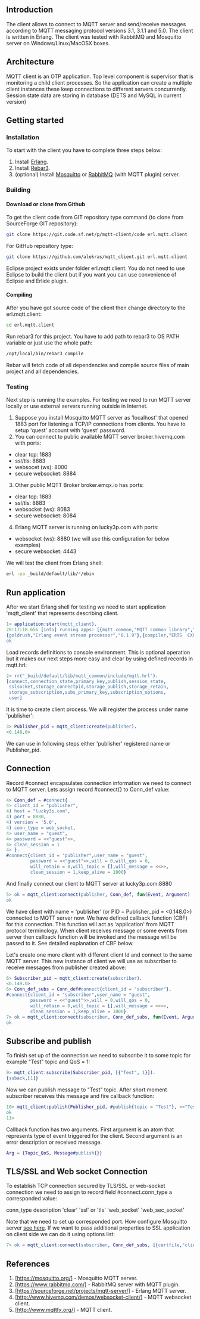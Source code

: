 ## Introduction
The client allows to connect to MQTT server and send/receive messages according to MQTT messaging protocol versions 3.1, 3.1.1 and 5.0.
The client is written in Erlang. 
The client was tested with RabbitMQ and Mosquitto server on Windows/Linux/MacOSX boxes.

## Architecture
MQTT client is an OTP application. Top level component is supervisor
that is monitoring a child client processes. 
So the application can create a multiple client instances these keep 
connections to different servers concurrently. Session state data are storing in database (DETS and MySQL in current version)

## Getting started
### Installation
To start with the client you have to complete three steps below:

1. Install [Erlang](http://www.erlang.org/download.html).
2. Install [Rebar3](https://www.rebar3.org/).
3. (optional) Install [Mosquitto](https://mosquitto.org/) or [RabbitMQ](https://www.rabbitmq.com/) (with MQTT plugin) server.


### Building
#### Download or clone from Github
To get the client code from GIT repository type command (to clone from SourceForge GIT repository):

```bash
git clone https://git.code.sf.net/p/mqtt-client/code erl.mqtt.client
```
For GitHub repository type:

```bash
git clone https://github.com/alekras/mqtt_client.git erl.mqtt.client
```
Eclipse project exists under folder erl.mqtt.client. You do not need to use Eclipse to build the client but 
if you want you can use convenience of Eclipse and Erlide plugin.

#### Compiling
After you have got source code of the client then change directory to the erl.mqtt.client:

```bash
cd erl.mqtt.client
```
Run rebar3 for this project. You have to add path to rebar3 to OS PATH variable or just use the whole path:

```bash
/opt/local/bin/rebar3 compile
```
Rebar will fetch code of all dependencies and compile source files of main project and all dependencies.

### Testing
Next step is running the examples. For testing we need to run MQTT server locally or use external servers running outside in Internet.
 1. Suppose you install Mosquitto MQTT server as 'localhost' that opened 1883 port 
for listening a TCP/IP connections from clients.
You have to setup 'quest' account with 'guest' password.
 2. You can connect to public available MQTT server broker.hivemq.com with ports:
  - clear tcp: 1883
  - ssl/tls: 8883
  - websocet (ws): 8000
  - secure websocket: 8884
 3. Other public MQTT Broker broker.emqx.io has ports:
  - clear tcp: 1883
  - ssl/tls: 8883
  - websocket (ws): 8083
  - secure websocket: 8084
 4. Erlang MQTT server is running on lucky3p.com with ports:
  - websocket (ws): 8880 (we will use this configuration for below examples)
  - secure websocket: 4443

We will test the client from Erlang shell:

```bash
erl -pa _build/default/lib/*/ebin
```

## Run application
After we start Erlang shell for testing we need to start application 'mqtt_client' that represents describing client.

```erlang
1> application:start(mqtt_client).
20:17:18.656 [info] running apps: [{mqtt_common,"MQTT common library","2.1.0"},{sasl,"SASL  CXC 138 11","4.1.2"},{lager,"Erlang logging framework","3.9.2"},
{goldrush,"Erlang event stream processor","0.1.9"},{compiler,"ERTS  CXC 138 10","8.1.1.3"},{syntax_tools,"Syntax tools","2.6"},{stdlib,"ERTS  CXC 138 10","3.17.2.2"},{kernel,"ERTS  CXC 138 10","8.3.2.3"}]
ok
```
Load records definitions to console environment. This is optional operation but it makes our next steps more easy and clear 
by using defined records in mqtt.hrl:

```erlang
2> rr("_build/default/lib/mqtt_common/include/mqtt.hrl").
[connect,connection_state,primary_key,publish,session_state,
 sslsocket,storage_connectpid,storage_publish,storage_retain,
 storage_subscription,subs_primary_key,subscription_options,
 user]
```
It is time to create client process. We will register the process under name 'publisher':

```erlang
3> Publisher_pid = mqtt_client:create(publisher).
<0.148.0>
```
We can use in following steps either 'publisher' registered name or Publisher_pid.

## Connection
Record #connect encapsulates connection information we need to connect to MQTT server.
Lets assign record #connect{} to Conn_def value:

```erlang
4> Conn_def = #connect{
4> client_id = "publisher",
4) host = "lucky3p.com",
4) port = 8880,
4) version = '5.0',
4) conn_type = web_socket,
4> user_name = "guest",
4> password = <<"guest">>,
4> clean_session = 1
4> }.
#connect{client_id = "publisher",user_name = "guest",
         password = <<"guest">>,will = 0,will_qos = 0,
         will_retain = 0,will_topic = [],will_message = <<>>,
         clean_session = 1,keep_alive = 1000}
```
And finally connect our client to MQTT server at lucky3p.com:8880 

```erlang
5> ok = mqtt_client:connect(publisher, Conn_def, fun(Event, Argument) ->  io:fwrite(user,"Publisher:: Event:~p Arg:~p~n", [Event, Argument]) end).
ok
```
We have client with name = 'publisher' (or PID = Publisher_pid = <0.148.0>) connected to MQTT server now.
We have defined callback function (CBF) for this connection. This function will act as 'application' 
from MQTT protocol terminology. When client receives message or some events
from server then callback function will be invoked and the message will be passed to it.
See detailed explanation of CBF below.

Let's create one more client with different client Id and connect to the same MQTT server. This new
instance of client we will use as subscriber to receive messages from publisher created above:

```erlang
6> Subscriber_pid = mqtt_client:create(subscriber).
<0.149.0>
6> Conn_def_subs = Conn_def#connect{client_id = "subscriber"}.
#connect{client_id = "subscriber",user_name = "guest",
         password = <<"guest">>,will = 0,will_qos = 0,
         will_retain = 0,will_topic = [],will_message = <<>>,
         clean_session = 1,keep_alive = 1000}
7> ok = mqtt_client:connect(subscriber, Conn_def_subs, fun(Event, Argument) ->  io:fwrite(user,"Subscriber:: Event:~p Arg:~p~n", [Event, Argument]) end).
ok
```

## Subscribe and publish
To finish set up of the connection we need to subscribe it to some topic for example "Test" topic and QoS = 1:

```erlang
9> mqtt_client:subscribe(Subscriber_pid, [{"Test", 1}]).
{suback,[1]}
```
Now we can publish message to "Test" topic. After short moment subscriber receives this message and fire callback function:

```erlang
10> mqtt_client:publish(Publisher_pid, #publish{topic = "Test"}, <<"Test Message Payload.">>).
ok
11> 
```
Callback function has two arguments. First argument is an atom that represents type of event triggered for the client.
Second argument is an error description or received message.

```erlang
Arg = {Topic_QoS, Message#publish{}}
```

## TLS/SSL and Web socket Connection

To establish TCP connection secured by TLS/SSL or web-socket connection 
we need to assign to record field #connect.conn_type a corresponded value:

conn_type description
'clear'
'ssl' or 'tls' 
'web_socket' 
'web_sec_socket'

Note that we need to set up corresponded port. How configure Mosquitto server
[see here](https://dzone.com/articles/secure-communication-with-tls-and-the-mosquitto-broker/).
If we want to pass additional properties to SSL application on client side we can do it using options list:

```erlang
7> ok = mqtt_client:connect(subscriber, Conn_def_subs, [{certfile,"client.crt"}, {verify, verify_none}]).
```

## References

1. [https://mosquitto.org/] - Mosquitto MQTT server.
2. [https://www.rabbitmq.com/] - RabbitMQ server with MQTT plugin.
3. [https://sourceforge.net/projects/mqtt-server/] - Erlang MQTT server.
4. [http://www.hivemq.com/demos/websocket-client/] - MQTT websocket client.
5. [http://www.mqttfx.org/] - MQTT client.

